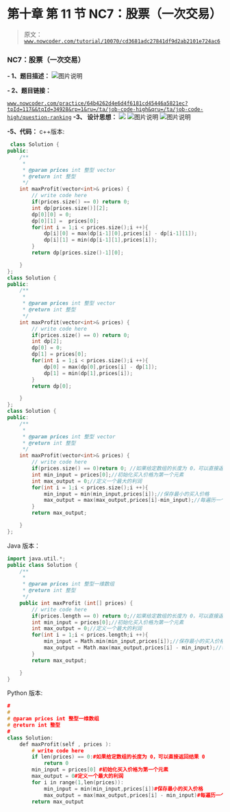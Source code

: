 # 第十章 第 11 节 NC7：股票（一次交易）

> 原文：[`www.nowcoder.com/tutorial/10070/cd3681adc27841df9d2ab2101e724ac6`](https://www.nowcoder.com/tutorial/10070/cd3681adc27841df9d2ab2101e724ac6)

### NC7：股票（一次交易）

**- 1、题目描述：**
![图片说明](img/b2bd317c84eeb35e6e22ce7e3af953e4.png "图片标题")

**- 2、题目链接：**

[`www.nowcoder.com/practice/64b4262d4e6d4f6181cd45446a5821ec?tpId=117&&tqId=34928&rp=1&ru=/ta/job-code-high&qru=/ta/job-code-high/question-ranking`](https://www.nowcoder.com/practice/64b4262d4e6d4f6181cd45446a5821ec?tpId=117&&tqId=34928&rp=1&ru=/ta/job-code-high&qru=/ta/job-code-high/question-ranking)
**-3、 设计思想：**
![ ](img/a17715b9d780e6c3d226078af422b125.png "图片标题")
![图片说明](img/95b7313313bd5e8920312deb3c6272e0.png "图片标题")
![图片说明](img/fe3b2168783069e9d328472b5322c146.png "图片标题")

**-5、代码：**
c++版本:

```cpp
 class Solution {
public:
    /**
     * 
     * @param prices int 整型 vector 
     * @return int 整型
     */
    int maxProfit(vector<int>& prices) {
        // write code here
        if(prices.size() == 0) return 0;
        int dp[prices.size()][2];
        dp[0][0] = 0;
        dp[0][1] =  prices[0];
        for(int i = 1;i < prices.size();i ++){
            dp[i][0] = max(dp[i-1][0],prices[i] - dp[i-1][1]);
            dp[i][1] = min(dp[i-1][1],prices[i]);
        }
        return dp[prices.size()-1][0];

    }
};
class Solution {
public:
    /**
     * 
     * @param prices int 整型 vector 
     * @return int 整型
     */
    int maxProfit(vector<int>& prices) {
        // write code here
        if(prices.size() == 0) return 0;
        int dp[2];
        dp[0] = 0;
        dp[1] = prices[0];
        for(int i = 1;i < prices.size();i ++){
            dp[0] = max(dp[0],prices[i] - dp[1]);
            dp[1] = min(dp[1],prices[i]);
        }
        return dp[0];

    }
};
class Solution {
public:
    /**
     * 
     * @param prices int 整型 vector 
     * @return int 整型
     */
    int maxProfit(vector<int>& prices) {
        // write code here
        if(prices.size() == 0)return 0; //如果给定数组的长度为 0，可以直接返回结果 0
        int min_input = prices[0];//初始化买入价格为第一个元素
        int max_output = 0;//定义一个最大的利润
        for(int i = 1;i < prices.size();i ++){
            min_input = min(min_input,prices[i]);//保存最小的买入价格
            max_output = max(max_output,prices[i]-min_input);//每遍历一个位置，就需要求出当前位置卖出的价钱
        }
        return max_output;

    }
};

```

Java 版本：

```cpp
import java.util.*;
public class Solution {
    /**
     * 
     * @param prices int 整型一维数组 
     * @return int 整型
     */
    public int maxProfit (int[] prices) {
        // write code here
        if(prices.length == 0) return 0;//如果给定数组的长度为 0，可以直接返回结果 0
        int min_input = prices[0];//初始化买入价格为第一个元素
        int max_output = 0;//定义一个最大的利润
        for(int i = 1;i < prices.length;i ++){
            min_input = Math.min(min_input,prices[i]);//保存最小的买入价格
            max_output = Math.max(max_output,prices[i] - min_input);//每遍历一个位置，就需要求出当前位置卖出的价钱
        }
        return max_output;

    }
}

```

Python 版本:

```cpp
#
# 
# @param prices int 整型一维数组 
# @return int 整型
#
class Solution:
    def maxProfit(self , prices ):
        # write code here
        if len(prices) == 0:#如果给定数组的长度为 0，可以直接返回结果 0
            return 0
        min_input = prices[0] #初始化买入价格为第一个元素
        max_output = 0#定义一个最大的利润
        for i in range(1,len(prices)):
            min_input = min(min_input,prices[i])#保存最小的买入价格
            max_output = max(max_output,prices[i] - min_input)#每遍历一个位置，就需要求出当前位置卖出的价钱
        return max_output

```